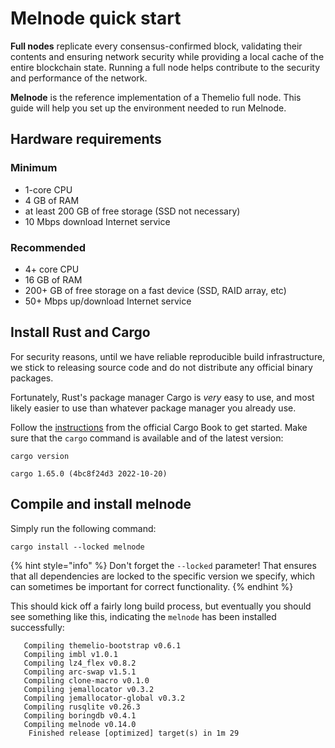 # Melnode quick start

**Full nodes** replicate every consensus-confirmed block, validating their contents and ensuring network security while providing a local cache of the entire blockchain state. Running a full node helps contribute to the security and performance of the network.&#x20;

**Melnode** is the reference implementation of a Themelio full node. This guide will help you set up the environment needed to run Melnode.

## Hardware requirements

### Minimum

- 1-core CPU
- 4 GB of RAM
- at least 200 GB of free storage (SSD not necessary)
- 10 Mbps download Internet service

### Recommended

- 4+ core CPU
- 16 GB of RAM
- 200+ GB of free storage on a fast device (SSD, RAID array, etc)
- 50+ Mbps up/download Internet service

## Install Rust and Cargo

For security reasons, until we have reliable reproducible build infrastructure, we stick to releasing source code and do not distribute any official binary packages.

Fortunately, Rust's package manager Cargo is _very_ easy to use, and most likely easier to use than whatever package manager you already use.

Follow the [instructions](https://doc.rust-lang.org/cargo/getting-started/installation.html) from the official Cargo Book to get started. Make sure that the `cargo` command is available and of the latest version:

```shell-session
cargo version
```

```
cargo 1.65.0 (4bc8f24d3 2022-10-20)
```

## Compile and install melnode

Simply run the following command:

```shell-session
cargo install --locked melnode
```

{% hint style="info" %}
Don't forget the `--locked` parameter! That ensures that all dependencies are locked to the specific version we specify, which can sometimes be important for correct functionality.
{% endhint %}

This should kick off a fairly long build process, but eventually you should see something like this, indicating the `melnode` has been installed successfully:

```shell-session
   Compiling themelio-bootstrap v0.6.1
   Compiling imbl v1.0.1
   Compiling lz4_flex v0.8.2
   Compiling arc-swap v1.5.1
   Compiling clone-macro v0.1.0
   Compiling jemallocator v0.3.2
   Compiling jemallocator-global v0.3.2
   Compiling rusqlite v0.26.3
   Compiling boringdb v0.4.1
   Compiling melnode v0.14.0
    Finished release [optimized] target(s) in 1m 29
```
